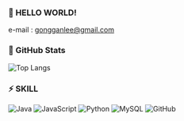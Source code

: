 ### 💬 HELLO WORLD!
e-mail : gongganlee@gmail.com



### 👀 GitHub Stats
![Top Langs](https://github-readme-stats.vercel.app/api/top-langs/?username=gongganlee&layout=compact&theme=graywhite)
<!--  ![sun_forest's GitHub stats](https://github-readme-stats.vercel.app/api?username=gongganlee&show_icons=true&theme=graywhite) -->



### ⚡ SKILL
![Java](https://img.shields.io/badge/java-%23ED8B00.svg?style=for-the-badge&logo=openjdk&logoColor=white)   ![JavaScript](https://img.shields.io/badge/javascript-%23323330.svg?style=for-the-badge&logo=javascript&logoColor=%23F7DF1E)  ![Python](https://img.shields.io/badge/python-3670A0?style=for-the-badge&logo=python&logoColor=ffdd54) ![MySQL](https://img.shields.io/badge/mysql-%2300f.svg?style=for-the-badge&logo=mysql&logoColor=white) ![GitHub](https://img.shields.io/badge/github-%23121011.svg?style=for-the-badge&logo=github&logoColor=white) 

